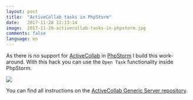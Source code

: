 ```yaml
---
layout: post
title:  "ActiveCollab tasks in PhpStorm"
date:   2017-11-28 12:13:14
image:  2017-11-28-activecollab-tasks-in-phpstorm.jpg
comments: false
language: en
---
```

As there is no support for [ActiveCollab](https://activecollab.com/) in [PhpStorm](https://www.jetbrains.com/phpstorm/) I
build this work-around. With this hack you can use the `Open Task` functionality inside PhpStorm.

<img src="https://raw.githubusercontent.com/tijsverkoyen/active-collab-generic-server/master/assets/1_tasklist.png">

You can find all instructions on the [ActiveCollab Generic Server repository](https://github.com/tijsverkoyen/active-collab-generic-server).

